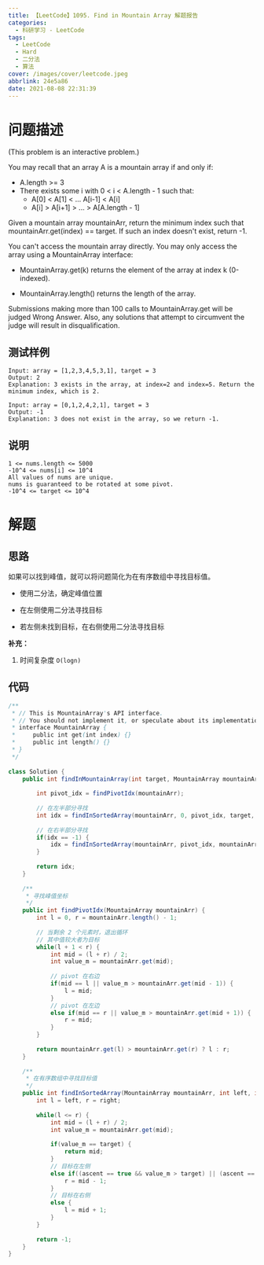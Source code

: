 ```yaml
---
title: 【LeetCode】1095. Find in Mountain Array 解题报告
categories:
  - 科研学习 - LeetCode
tags:
  - LeetCode
  - Hard
  - 二分法
  - 算法
cover: /images/cover/leetcode.jpeg
abbrlink: 24e5a86
date: 2021-08-08 22:31:39
---
```


# 问题描述

(This problem is an interactive problem.)

You may recall that an array A is a mountain array if and only if:

- A.length >= 3
- There exists some i with 0 < i < A.length - 1 such that:
    - A[0] < A[1] < ... A[i-1] < A[i]
    - A[i] > A[i+1] > ... > A[A.length - 1]

Given a mountain array mountainArr, return the minimum index such that mountainArr.get(index) == target.  If such an index doesn't exist, return -1.

You can't access the mountain array directly.  You may only access the array using a MountainArray interface:

- MountainArray.get(k) returns the element of the array at index k (0-indexed).

- MountainArray.length() returns the length of the array.

Submissions making more than 100 calls to MountainArray.get will be judged Wrong Answer.  Also, any solutions that attempt to circumvent the judge will result in disqualification.

## 测试样例

```
Input: array = [1,2,3,4,5,3,1], target = 3
Output: 2
Explanation: 3 exists in the array, at index=2 and index=5. Return the minimum index, which is 2.
```

```
Input: array = [0,1,2,4,2,1], target = 3
Output: -1
Explanation: 3 does not exist in the array, so we return -1.
```

## 说明

```
1 <= nums.length <= 5000
-10^4 <= nums[i] <= 10^4
All values of nums are unique.
nums is guaranteed to be rotated at some pivot.
-10^4 <= target <= 10^4
```

# 解题

## 思路

如果可以找到峰值，就可以将问题简化为在有序数组中寻找目标值。

- 使用二分法，确定峰值位置

- 在左侧使用二分法寻找目标

- 若左侧未找到目标，在右侧使用二分法寻找目标

**补充：**

1. 时间复杂度 `O(logn)`

## 代码

```java
/**
 * // This is MountainArray's API interface.
 * // You should not implement it, or speculate about its implementation
 * interface MountainArray {
 *     public int get(int index) {}
 *     public int length() {}
 * }
 */
 
class Solution {
    public int findInMountainArray(int target, MountainArray mountainArr) {
        
        int pivot_idx = findPivotIdx(mountainArr);
        
        // 在左半部分寻找
        int idx = findInSortedArray(mountainArr, 0, pivot_idx, target, true);
        
        // 在右半部分寻找
        if(idx == -1) {
            idx = findInSortedArray(mountainArr, pivot_idx, mountainArr.length() - 1, target, false);
        }
        
        return idx;
    }
    
    /**
     * 寻找峰值坐标
     */
    public int findPivotIdx(MountainArray mountainArr) {
        int l = 0, r = mountainArr.length() - 1;
        
        // 当剩余 2 个元素时，退出循环
        // 其中值较大者为目标
        while(l + 1 < r) {
            int mid = (l + r) / 2;
            int value_m = mountainArr.get(mid);
            
            // pivot 在右边
            if(mid == l || value_m > mountainArr.get(mid - 1)) {
                l = mid;
            }
            // pivot 在左边
            else if(mid == r || value_m > mountainArr.get(mid + 1)) {
                r = mid;
            }
        }
        
        return mountainArr.get(l) > mountainArr.get(r) ? l : r;
    }
    
    /**
     * 在有序数组中寻找目标值
     */
    public int findInSortedArray(MountainArray mountainArr, int left, int right, int target, boolean ascent) {
        int l = left, r = right;
        
        while(l <= r) {
            int mid = (l + r) / 2;
            int value_m = mountainArr.get(mid);
            
            if(value_m == target) {
                return mid;
            }
            // 目标在左侧
            else if((ascent == true && value_m > target) || (ascent == false && value_m < target)) {
                r = mid - 1;
            }
            // 目标在右侧
            else {
                l = mid + 1;
            }
        }
        
        return -1;
    }
}
```


